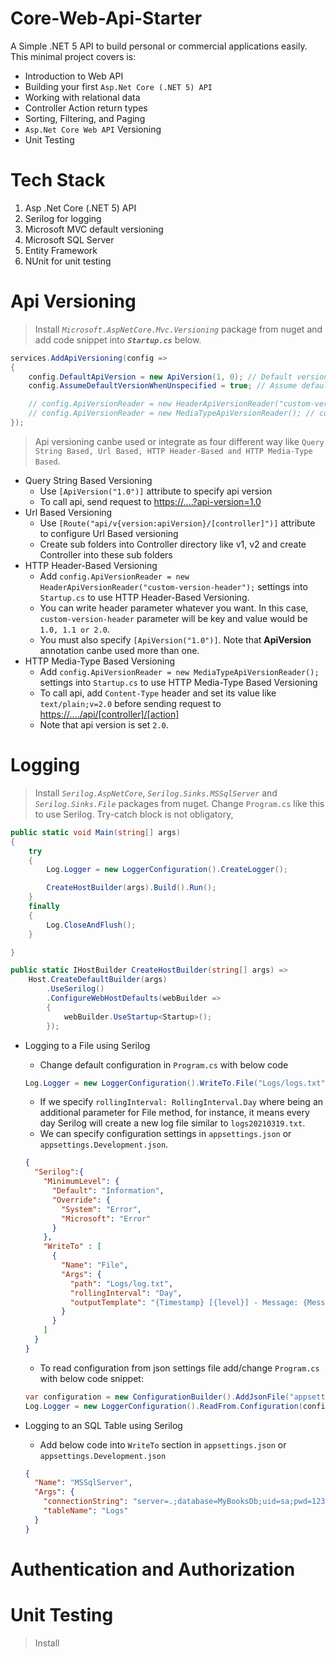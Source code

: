 # Core-Web-Api-Starter

A Simple .NET 5 API to build personal or commercial applications easily. This minimal project covers is:

- Introduction to Web API
- Building your first `Asp.Net Core (.NET 5) API`
- Working with relational data
- Controller Action return types
- Sorting, Filtering, and Paging
- `Asp.Net Core Web API` Versioning
- Unit Testing

# Tech Stack

1. Asp .Net Core (.NET 5) API
2. Serilog for logging
3. Microsoft MVC default versioning
4. Microsoft SQL Server
5. Entity Framework
6. NUnit for unit testing

# Api Versioning

> Install _`Microsoft.AspNetCore.Mvc.Versioning`_ package from nuget and add code snippet into _**`Startup.cs`**_ below.

```C#
services.AddApiVersioning(config =>
{
    config.DefaultApiVersion = new ApiVersion(1, 0); // Default versioning number major,minor e.g. (1.0)
    config.AssumeDefaultVersionWhenUnspecified = true; // Assume default versioning as v1.0

    // config.ApiVersionReader = new HeaderApiVersionReader("custom-version-header"); // header based api versioning
    // config.ApiVersionReader = new MediaTypeApiVersionReader(); // content/media type api versioning, to use add Content-Type text/plain;v=2.0 to header and send request
});
```

> Api versioning canbe used or integrate as four different way like `Query String Based, Url Based, HTTP Header-Based and HTTP Media-Type Based`.

- Query String Based Versioning
  - Use `[ApiVersion("1.0")]` attribute to specify api version
  - To call api, send request to [https://....?api-version=1.0](#)
- Url Based Versioning
  - Use `[Route("api/v{version:apiVersion}/[controller]")]` attribute to configure Url Based versioning
  - Create sub folders into Controller directory like v1, v2 and create Controller into these sub folders
- HTTP Header-Based Versioning
  - Add `config.ApiVersionReader = new HeaderApiVersionReader("custom-version-header");` settings into `Startup.cs` to use HTTP Header-Based Versioning.
  - You can write header parameter whatever you want. In this case, `custom-version-header` parameter will be key and value would be `1.0, 1.1 or 2.0`.
  - You must also specify `[ApiVersion("1.0")]`. Note that **ApiVersion** annotation canbe used more than one.
- HTTP Media-Type Based Versioning
  - Add `config.ApiVersionReader = new MediaTypeApiVersionReader();` settings into `Startup.cs` to use HTTP Media-Type Based Versioning
  - To call api, add `Content-Type` header and set its value like `text/plain;v=2.0` before sending request to [https://..../api/[controller]/[action]](#)
  - Note that api version is set `2.0`.

# Logging

> Install _`Serilog.AspNetCore`_, _`Serilog.Sinks.MSSqlServer`_ and _`Serilog.Sinks.File`_ packages from nuget.
> Change `Program.cs` like this to use Serilog. Try-catch block is not obligatory,

```C#
public static void Main(string[] args)
{
    try
    {
        Log.Logger = new LoggerConfiguration().CreateLogger();

        CreateHostBuilder(args).Build().Run();
    }
    finally
    {
        Log.CloseAndFlush();
    }

}

public static IHostBuilder CreateHostBuilder(string[] args) =>
    Host.CreateDefaultBuilder(args)
        .UseSerilog()
        .ConfigureWebHostDefaults(webBuilder =>
        {
            webBuilder.UseStartup<Startup>();
        });
```

- Logging to a File using Serilog

  - Change default configuration in `Program.cs` with below code

  ```C#
  Log.Logger = new LoggerConfiguration().WriteTo.File("Logs/logs.txt").CreateLogger();
  ```

  - If we specify `rollingInterval: RollingInterval.Day` where being an additional parameter for File method, for instance, it means every day Serilog will create a new log file similar to `logs20210319.txt`.
  - We can specify configuration settings in `appsettings.json` or `appsettings.Development.json`.

  ```JSON
  {
    "Serilog":{
      "MinimumLevel": {
        "Default": "Information",
        "Override": {
          "System": "Error",
          "Microsoft": "Error"
        }
      },
      "WriteTo" : [
        {
          "Name": "File",
          "Args": {
            "path": "Logs/log.txt",
            "rollingInterval": "Day",
            "outputTemplate": "{Timestamp} [{level}] - Message: {Message}{NewLine}{Exception}"
          }
        }
      ]
    }
  }
  ```

  - To read configuration from json settings file add/change `Program.cs` with below code snippet:

  ```C#
  var configuration = new ConfigurationBuilder().AddJsonFile("appsettings.Development.json").Build();
  Log.Logger = new LoggerConfiguration().ReadFrom.Configuration(configuration).CreateLogger();
  ```

- Logging to an SQL Table using Serilog

  - Add below code into `WriteTo` section in `appsettings.json` or `appsettings.Development.json`

  ```JSON
  {
    "Name": "MSSqlServer",
    "Args": {
      "connectionString": "server=.;database=MyBooksDb;uid=sa;pwd=123",
      "tableName": "Logs"
    }
  }
  ```

# Authentication and Authorization

# Unit Testing

> Install
